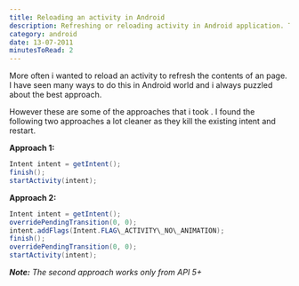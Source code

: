 ```yaml
---
title: Reloading an activity in Android
description: Refreshing or reloading activity in Android application. This might be important in the case of refreshing data in the activity.
category: android
date: 13-07-2011
minutesToRead: 2
---
```


More often i wanted to reload an activity to refresh the contents of an page. I have seen many ways to do this in Android world and i always puzzled about the best approach.

However these are some of the approaches that i took . I found the following two approaches a lot cleaner as they kill the existing intent and restart.

**Approach 1:**

```java
Intent intent = getIntent();
finish();
startActivity(intent);
```

**Approach 2:**
```java
Intent intent = getIntent();
overridePendingTransition(0, 0);
intent.addFlags(Intent.FLAG\_ACTIVITY\_NO\_ANIMATION);
finish();
overridePendingTransition(0, 0);
startActivity(intent);
```
_**Note:** The second approach works only from API 5+_
